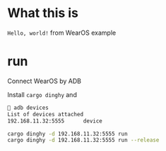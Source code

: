 # What this is
`Hello, world!` from WearOS example

# run
Connect WearOS by ADB

Install `cargo dinghy` and
```bash
 adb devices
List of devices attached
192.168.11.32:5555      device

cargo dinghy -d 192.168.11.32:5555 run
cargo dinghy -d 192.168.11.32:5555 run --release
```
